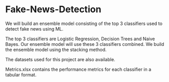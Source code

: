 # Fake-News-Detection
We will build an ensemble model consisting of the top 3 classifiers used to detect fake news using ML.

The top 3 classifiers are Logistic Regression, Decision Trees and Naive Bayes. Our ensemble model will use these 3 classifiers combined. We build the ensemble model using the stacking method.

The datasets used for this project are also available.

Metrics.xlsx contains the performance metrics for each classifier in a tabular format.
